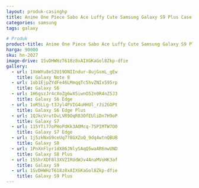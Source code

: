 ```yaml
---
layout: produk-casinghp
title: Anime One Piece Sabo Ace Luffy Cute Samsung Galaxy S9 Plus Case
categories: samsung
tags: galaxy

# Produk
product-title: Anime One Piece Sabo Ace Luffy Cute Samsung Galaxy S9 Plus Case
harga: 90000
sku: hn-2027
image-drive: 1SvDHWHzT618z8xAIXGKaGol8Zkp-dfie
gallery:
  - url: 1XmWYu8eS2U19DNIIndur-8ujGsmL_gEw
    title: Galaxy Note 8
  - url: 1ob1EjpZYdFe46LMmqqTc5hvZNIx595rp
    title: Galaxy S6
  - url: 1H6gszJr4cXoZg6wX5iwnO52n0R4nZ5J3
    title: Galaxy S6 Edge
  - url: 1oR5LLg-t3Jyl4FVIG4uHHUl_rJi2GOPt
    title: Galaxy S6 Edge Plus
  - url: 1QJkcVrutDvLVR9OqR83OfEUliDn7H9oP
    title: Galaxy S7
  - url: 115YTi77oPHoPdKk3AOMcq-7SPIMTW7O0
    title: Galaxy S7 Edge
  - url: 1j5zkNxG9ceUq778GXZoQ_9dq4wtnQBUB
    title: Galaxy S8
  - url: 1PnXnFlyr1dX86JNlySAqQ5waAR6nwUND
    title: Galaxy S8 Plus
  - url: 15ShrXDF8l3XVZIRUdWJv4AnaMVoHK3af
    title: Galaxy S9
  - url: 1SvDHWHzT618z8xAIXGKaGol8Zkp-dfie
    title: Galaxy S9 Plus
---
```

